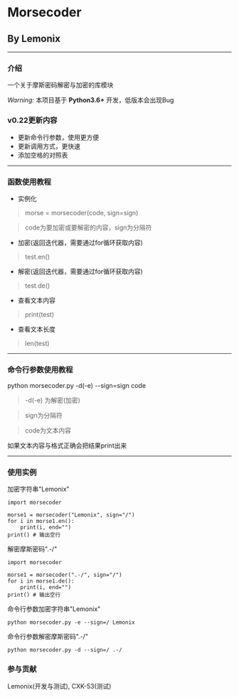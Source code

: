 # Morsecoder
## By Lemonix

***
### 介绍
一个关于摩斯密码解密与加密的库模块

 _Warning:_ 本项目基于 **Python3.6+** 开发，低版本会出现Bug

### v0.22更新内容
- 更新命令行参数，使用更方便
- 更新调用方式，更快速
- 添加空格的对照表

***
### 函数使用教程
- 实例化
> morse = morsecoder(code, sign=sign)

> code为要加密或要解密的内容，sign为分隔符
- 加密(返回迭代器，需要通过for循环获取内容)
> test.en()
- 解密(返回迭代器，需要通过for循环获取内容)
> test.de()
- 查看文本内容
> print(test)
- 查看文本长度
> len(test)

***
### 命令行参数使用教程
python morsecoder.py -d(-e) --sign=sign code

> -d(-e) 为解密(加密)

> sign为分隔符

> code为文本内容

如果文本内容与格式正确会把结果print出来
***

### 使用实例

加密字符串"Lemonix"
```
import morsecoder

morse1 = morsecoder("Lemonix", sign="/")
for i in morse1.en():
    print(i, end="")
print() # 输出空行
```

解密摩斯密码".-/"

```
import morsecoder

morse1 = morsecoder(".-/", sign="/")
for i in morse1.de():
    print(i, end="")
print() # 输出空行
```

命令行参数加密字符串"Lemonix"

```
python morsecoder.py -e --sign=/ Lemonix
```

命令行参数解密摩斯密码".-/"

```
python morsecoder.py -d --sign=/ .-/
```




### 参与贡献
Lemonix(开发与测试), CXK-53(测试)